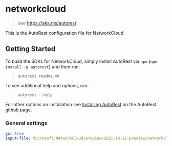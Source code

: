 # networkcloud

> see https://aka.ms/autorest

This is the AutoRest configuration file for NetworkCloud.

## Getting Started

To build the SDKs for NetworkCloud, simply install AutoRest via `npm` (`npm install -g autorest`) and then run:

> `autorest readme.md`

To see additional help and options, run:

> `autorest --help`

For other options on installation see [Installing AutoRest](https://aka.ms/autorest/install) on the AutoRest github page.

### General settings

```yaml
go: true
input-file: Microsoft.NetworkCloud/preview/2021-10-21-preview/networkcloud.json
```
